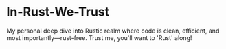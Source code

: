 # In-Rust-We-Trust
My personal deep dive into Rustic realm where code is clean, efficient, and most importantly—rust-free. Trust me, you'll want to 'Rust' along!
